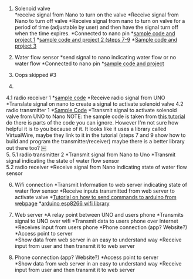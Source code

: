 1. Solenoid valve  
*receive signal from Nano to turn on the valve 
*Receive signal from Nano to turn off valve 
*Receive signal from nano to turn on valve for a period of time (adjustable by user) and then have the signal turn off when the time expires. 
*Connected to nano pin 
*[sample code and project 1](http://www.bc-robotics.com/tutorials/controlling-a-solenoid-valve-with-arduino/)
*[sample code and project 2 (steps 7-9](http://www.instructables.com/id/Raspberry-Pi-Irrigation-Controller/step7/Software/)
*[Sample code and project 3](https://spin.atomicobject.com/2014/06/28/raspberry-pi-gardening/)

2. Water flow sensor 
*send signal to nano indicating water flow or no water flow 
*Connected to nano pin 
*[sample code and project](http://forum.arduino.cc/index.php?topic=8548.0)

3. Oops skipped #3 
  
4. 
  4.1 radio receiver 1 
*[sample code](http://www.instructables.com/files/orig/FQS/YAB6/HZV3O6IZ/FQSYAB6HZV3O6IZ.txt)
*Receive radio signal from UNO 
*Translate signal on nano to create a signal to activate solenoid valve 
  4.2 radio transmitter 1 
*[Sample Code](http://www.instructables.com/files/orig/F3S/72IM/HZS8WTVS/F3S72IMHZS8WTVS.txt)
*Transmit signal to activate solenoid valve from UNO to Nano 
NOTE: the sample code is taken from [this tutorial](http://www.instructables.com/id/SOLAR-POWERED-ARDUINO-WEATHER-STATION/?ALLSTEPS#step7) do there is parts of the code you can ignore. However I'm not sure how helpful it is to you because of it. It looks like it uses a library called VirtualWire, maybe they link to it in the tutorial (steps 7 and 9 show how to build and program the transmitter/receiver) maybe there is a better library out there too? 
￼  
5. 
  5.1 radio transmitter 2
*Transmit signal from Nano to Uno 
*Transmit signal indicating the state of water flow sensor  
  5.2 radio receiver 
*Receive signal from Nano indicating state of water flow sensor 

6. Wifi connection 
*Transmit Information to web server indicating state of water flow sensor 
*Receive inputs transmitted from web server to activate valve 
*[Tutorial on how to send commands to arduino from webpage](http://allaboutee.com/2015/01/02/esp8266-arduino-led-control-from-webpage/)
*[arduino esp8266 wifi library](https://github.com/sparkfun/SparkFun_ESP8266_AT_Arduino_Library/archive/master.zip)
7. Web server 
*A relay point between UNO and users phone 
*Transmits signal to UNO over wifi 
*Transmit data to users phone over Internet  
*Receives input from users phone 
*Phone connection (app? Website?) 
*Access point to server  
*Show data from web server in an easy to understand way 
*Receive input from user and then transmit it to web server

8. Phone connection (app? Website?) 
*Access point to server  
*Show data from web server in an easy to understand way 
*Receive input from user and then transmit it to web server 
